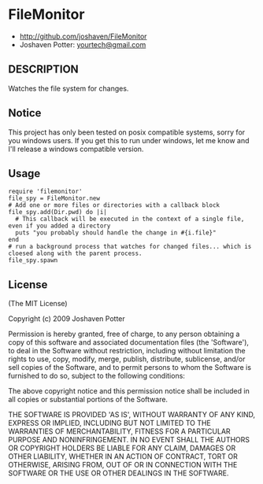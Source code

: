 # FileMonitor
* http://github.com/joshaven/FileMonitor
* Joshaven Potter: <yourtech@gmail.com>


## DESCRIPTION

Watches the file system for changes.  

## Notice
This project has only been tested on posix compatible systems, sorry for
you windows users.  If you get this to run under windows, let me know and I'll release a windows compatible version.

## Usage
    require 'filemonitor'
    file_spy = FileMonitor.new
    # Add one or more files or directories with a callback block
    file_spy.add(Dir.pwd) do |i|
      # This callback will be executed in the context of a single file, even if you added a directory
      puts "you probably should handle the change in #{i.file}"
    end
    # run a background process that watches for changed files... which is cloesed along with the parent process.
    file_spy.spawn 
    

## License

(The MIT License)

Copyright (c) 2009 Joshaven Potter

Permission is hereby granted, free of charge, to any person obtaining
a copy of this software and associated documentation files (the
'Software'), to deal in the Software without restriction, including
without limitation the rights to use, copy, modify, merge, publish,
distribute, sublicense, and/or sell copies of the Software, and to
permit persons to whom the Software is furnished to do so, subject to
the following conditions:

The above copyright notice and this permission notice shall be
included in all copies or substantial portions of the Software.

THE SOFTWARE IS PROVIDED 'AS IS', WITHOUT WARRANTY OF ANY KIND,
EXPRESS OR IMPLIED, INCLUDING BUT NOT LIMITED TO THE WARRANTIES OF
MERCHANTABILITY, FITNESS FOR A PARTICULAR PURPOSE AND NONINFRINGEMENT.
IN NO EVENT SHALL THE AUTHORS OR COPYRIGHT HOLDERS BE LIABLE FOR ANY
CLAIM, DAMAGES OR OTHER LIABILITY, WHETHER IN AN ACTION OF CONTRACT,
TORT OR OTHERWISE, ARISING FROM, OUT OF OR IN CONNECTION WITH THE
SOFTWARE OR THE USE OR OTHER DEALINGS IN THE SOFTWARE.